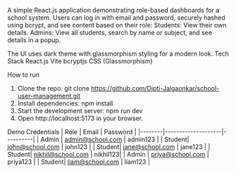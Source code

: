 A simple React.js application demonstrating role-based dashboards for a school system. Users can log in with email and password, securely hashed using bcrypt, and see content based on their role:
Students: View their own details.
Admins: View all students, search by name or subject, and see details in a popup.

The UI uses dark theme with glassmorphism styling for a modern look.
 
Tech Stack
React.js
Vite
bcryptjs
CSS (Glassmorphism)

How to run
1. Clone the repo: git clone https://github.com/Dipti-Jalgaonkar/school-user-management.git
2. Install dependencies: npm install
3. Start the development server: npm run dev
4. Open http://localhost:5173 in your browser.

Demo Credentials
| Role   | Email              | Password |
|--------|--------------------|----------|
| Admin  | admin@school.com   | admin123 |
| Student| john@school.com    | john123  |
| Student| jane@school.com    | jane123  |
| Student| nikhil@school.com  | nikhil123|
| Admin  | priya@school.com   | priya123 |
| Student| liam@school.com    | liam123  |
